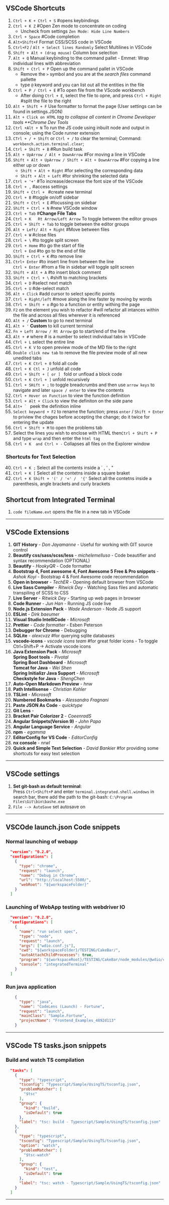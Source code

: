 ## VSCode Shortcuts

1. `Ctrl + K + Ctrl + S` #opens keybindings
1. `Ctrl + K Z` #Open Zen mode to concentrate on coding
    - Uncheck from settings `Zen Mode: Hide Line Numbers`
1. `Ctrl + Space` #Code completion
1. `Alt+Shift+F` Format CSS/SCSS code in VSCode
2. `Ctrl+F2` / `Alt + Select lines Randomly` Select Multilines in VSCode
2. `Shift + Alt + (drag mouse)` Column box selection
3. `Alt + Q` Manual keybinding to the command pallet - Emmet: Wrap individual lines with abbreviation
4. `Shift + Ctrl + P` Open up the command pallet in VSCode
    - Remove the `>` symbol and you are at the _search files_ command pallette
    - type `@` keyword and you can list out all the entities in the file
5. `Ctrl + P / Ctrl + E` #To open file from the VScode workbench
    - After doing `Ctrl + E`, select the file to opne, and press `Ctrl + Right` #split the file to the right
5. `Alt + Shift + F` Use formatter to format the page (User settings can be found in settings.JSON)
6. `Alt + Click on HTML` _tag to collapse all content in Chrome Developer tools \*\*Chrome Dev Tools_
7. `Ctrl +Alt + N` To run the JS code using inbuilt node and output in console; using the Code runner extension
8. `CTrl + / + Shift` or `Ctrl + /` to clear the terminal; Command: `workbench.action.terminal.clear`;
10. `Ctrl + Shift + B` #Run build task
11. `Alt + UpArrow / Alt + DownArrow` #For moving a line in VSCode
12. `Shift + Alt + UpArrow / Shift + Alt + DownArrow` #For copying a line either up or down
    - `Shift + Alt + Right` #for selecting the corresponding data
    - `Shift + Alt + Left` #for shrinking the selected data
12. `Ctrl + '+'` #To increase/decrease the font size of the VSCode
13. `Ctrl + ,` #access settings
14. ``Shift + Ctrl + `` #create new terminal
15. `Ctrl + B` #toggle on/off sidebar
16. `Shift + Ctrl + E` #focussing on sidebar
16. `Shift + Ctrl + N` #new VSCode window
17. `Ctrl + Tab` #**Change File Tabs**
17. `Ctrl + K   Rt Arrow/Left Arrow` To toggle between the editor groups
17. `Ctrl + Shift + Tab` to toggle between the editor groups
18. `Alt + Left/ Alt + Right` #Move between files
18. `Ctrl + W` #close files
19. `Ctrl + \` #to toggle split screen
20. `Ctrl + Home` #to go the start of file     
    `Ctrl + End` #to go to the end of file
21. `Shift + Ctrl + K` #to remove line
22. `Ctrl+ Enter` #to insert line from between the line   
    `Ctrl + Enter` #from a file in sidebar will toggle split screen
24. `Shift + Alt + A` #to insert block comment
24. `Shift + Ctrl + \` #shift to matching brackets
25. `Ctrl + D` #select next match 
26. `Ctrl + U` #de-select match
27. `Alt + Click` #add cursor to select specific points
28. `Ctrl + Right/left` #move along the line faster by moving by words
29. `CTrl + Shift + o` #go to a function or entity withing the page
30. `F2` on the element you wish to refactor #will refactor all intances within the file and across all files wherever it is referenced
31. `Alt + /` **Custom** to go to next terminal
32. `Alt + '` **Custom** to kill current terminal
33. `Fn + Left Arrow / Rt Arrow` go to start/end of the line
34. `Alt + #` where # is a number to select individual tabs in VSCode 
35. `CTrl + L` select the entire line
26. `Ctrl + K V` to open preview mode of the MD file to the right
27. `Double click new tab` to remove the file preview mode of all new unedited tabs
28. `Ctrl + K Ctrl + 0` fold all code
29. `Ctrl + K Ctl + J` unfold all code
30. `Ctrl + Shift + [ or ] ` fold or unfload a block code
31. `Ctrl + K Ctrl + ]` unfold recursively
32. `Ctrl + SHift + ;` to toggle breadcrumbs and then use `arrow keys` to navigate and later `space / enter` to view the contents
33. `Ctrl + Hover on Function` to view the function definition
34. `Ctrl + Alt + Click` to view the definiton on the side pane
35. ``Alt+ ` `` peek the definition inline
36. `Select keyword + F2` to rename the function; press `enter` / `Shift + Enter` to priview the chages before accepting the change; do it twice for entering the update
37. `Ctrl + Shift + M` to open the problems tab
38. Select the lines you wish to enclose with HTML then`Ctrl + Shift + P` and type `wrap` and then enter the `html tag`
39. `Ctrl + K  and Ctrl + -` Collapses all files on the Explorer window

### Shortcuts for Text Selection
40. `Ctrl + K ;` Select all the contents inside a ` , ' , "
41. `Ctrl + K [` Select all the contetns inside a square braket
42. `Ctrl + K Shift + '(' / '<' /  '{'` Select all the contetns inside a parenthesis, angle brackets and curly brackets


## Shortcut from Integrated Terminal
1. `code fileName.ext` opens the file in a new tab in VSCode 


---

## VSCode Extensions

1. **GIT History** - _Don Jayamanne_ - Useful for working with GIT source control
2. **Beautify css/sass/scss/less** - _michelemelluso_ - Code beautifier and syntax recommendation (OPTIONAL)
3. **Beautify** - _HookyQR_ - Code formatter
4. **Bootstrap 4, Font awesome 4, Font Awesome 5 Free & Pro snippets** - _Ashok Koyi_ - Bootstrap 4 & Font Awesome code recommendation
5. **Open in browser** - _TechER_ - Opening default browser from VSCode
6. **Live Sass Compiler** - _Ritwick Dey_ - Watching Sass files and automatic transpiling of SCSS to CSS
7. **Live Server** - _Ritwick Dey_ - Starting up web pages in browser
8. **Code Runner** - _Jun Han_ - Running JS code live
9. **Node.js Extension Pack** - _Wade Anderson_ - Node JS support
10. **ESLint** - _Dirk baeumer_
11. **Visual Studio IntelliCode** - _Microsoft_
12. **Prettier** - _Code formatter_ - Esben Peterson
13. **Debugger for Chrome** - Debugging
14. **SQLite** - _alexcvzz_ #for querying sqlite databases
15. **vscode-icons** - _vscode icons team_ #for great folder icons - To toggle Ctrl+Shift+P -> Activate vscode icons
16. **Java Extension Pack** - _Microsoft_  
    **Spring Boot tools** - _Pivotal_  
    **Spring Boot Dashboard** - _Microsoft_  
    **Tomcat for Java** - _Wei Shen_  
    **Spring Initializr Java Support** - _Microsoft_  
    **Checkstyle for Java** - _ShengChen_  
17. **Auto-Open Markdown Preview** - _hnw_  
18. **Path Intellisense** - _Christian Kohler_
19. **TSLint** - _Microsoft_
20. **Numbered Bookmarks** - _Alessandro Fragnani_
21. **Paste JSON As Code** - _quicktype_
22. **Git Lens** - 
23. **Bracket Pair Colorizer 2** - _CoeenradS_
24. **Angular Snippets(Version 9)** - _John Papa_
25. **Angular Language Service** - _Angular_
26. **npm** - _egamma_
27. **EditorConfig for VS Code** - _EditorConfig_
28. **nx console** - _nrwl_
29. **Quick and Simple Text Selection** - _David Bankier_ #for providing some shortcuts for easy text selection


---
## VSCode settings

1. **Set git-bash as default terminal**:   
Press `Ctrl+Shift+P` and enter `terminal.integrated.shell.windows` in search bar, there add the path to the git-bash: `C:\Program Files\Git\bin\bashe.exe`
2. `File --> AutoSave` set autosave on 

---

## VSCOde launch.json Code snippets

### Normal launching of webapp

```json
  "version": "0.2.0",
  "configurations": [
    {
      "type": "chrome",
      "request": "launch",
      "name": "Debug in Chrome",
      "url": "http://localhost:5500/",
      "webRoot": "${workspaceFolder}"
    }
  ]
```

### Launching of WebApp testing with webdriver IO
```json
  "version": "0.2.0",
  "configurations": [
    {
      "name": "run select spec",
      "type": "node",
      "request": "launch",
      "args": ["wdio.conf.js"],
      "cwd": "${workspaceFolder}/TESTING/CakeBar/",
      "autoAttachChildProcesses": true,
      "program": "${workspaceRoot}/TESTING/CakeBar/node_modules/@wdio/cli/bin/wdio.js",
      "console": "integratedTerminal"
    }
  ]  
```

### Run java application
```json
    {
      "type": "java",
      "name": "CodeLens (Launch) - Fortune",
      "request": "launch",
      "mainClass": "Sample.Fortune",
      "projectName": "Frontend_Examples_4892d113"
    }
```

---
## VSCode TS tasks.json snippets

### Build and watch TS compilation 
```json
  "tasks": [
    {
      "type": "typescript",
      "tsconfig": "Typescript/Sample/UsingTS/tsconfig.json",
      "problemMatcher": [
        "$tsc"
      ],
      "group": {
        "kind": "build",
        "isDefault": true
      },
      "label": "tsc: build - Typescript/Sample/UsingTS/tsconfig.json"
    },
    {
      "type": "typescript",
      "tsconfig": "Typescript/Sample/UsingTS/tsconfig.json",
      "option": "watch",
      "problemMatcher": [
        "$tsc-watch"
      ],
      "group": {
        "kind": "test",
        "isDefault": true
      },
      "label": "tsc: watch - Typescript/Sample/UsingTS/tsconfig.json"
    }
  ]
```


---